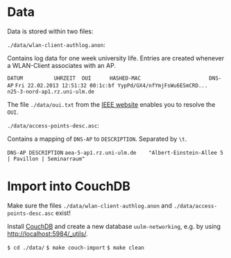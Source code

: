# Data

Data is stored within two files:

`./data/wlan-client-authlog.anon`:

Contains log data for one week university life. Entries are created
whenever a WLAN-Client associates with an AP.

`DATUM          UHRZEIT  OUI      HASHED-MAC                      DNS-AP`
`Fri 22.02.2013 12:51:32 00:1c:bf YypPd/GX4/nfYmjFsWu6ESmCRD...    n25-3-nord-ap1.rz.uni-ulm.de`

The file `./data/oui.txt` from the [IEEE website](http://standards.ieee.org/develop/regauth/oui/public.html)
enables you to resolve the `OUI`.


`./data/access-points-desc.asc`:

Contains a mapping of `DNS-AP` to `DESCRIPTION`. Separated by `\t`.

`DNS-AP	DESCRIPTION`
`aea-5-ap1.rz.uni-ulm.de	"Albert-Einstein-Allee 5 | Pavillon | Seminarraum"`


# Import into CouchDB

Make sure the files `./data/wlan-client-authlog.anon` and `./data/access-points-desc.asc`
exist!

Install [CouchDB](http://couchdb.apache.org/) and create a new database `uulm-networking`,
e.g. by using [http://localhost:5984/_utils/](http://localhost:5984/_utils/).

`$ cd ./data/`
`$ make couch-import`
`$ make clean`
